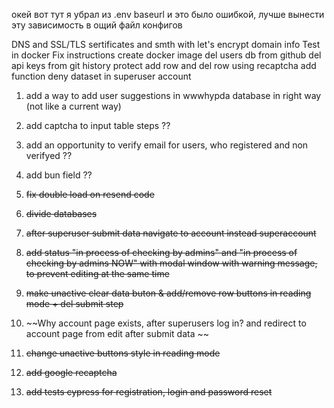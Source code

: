 окей вот тут я убрал из .env baseurl и это было ошибкой, лучше вынести эту зависимость в ощий файл конфигов

DNS and SSL/TLS sertificates and smth with let's encrypt
domain info
Test in docker
Fix instructions
create docker image
del users db from github
del api keys from git history
protect add row and del row using recaptcha
add function deny dataset in superuser account

1. add a way to add user suggestions in wwwhypda database in right way (not like a current way)

2. add captcha to input table steps ??

3. add an opportunity to verify email for users, who registered and non verifyed ??

4. add bun field ??

5. ~~fix double load on resend code~~

6. ~~divide databases~~

7. ~~after superuser submit data navigate to account instead superaccount~~

8. ~~add status "in process of checking by admins" and "in process of checking by admins NOW" with modal window with warning message, to prevent editing at the same time~~

9. ~~make unactive clear data buton & add/remove row buttons in reading mode + del submit step~~

10. ~~Why account page exists, after superusers log in? and redirect to account page from edit after submit data ~~ 

11. ~~change unactive buttons style in reading mode~~

12. ~~add google recaptcha~~

13. ~~add tests cypress for registration, login and password reset~~